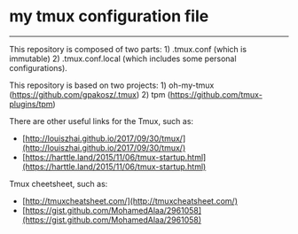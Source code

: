 # my tmux configuration file

---

This repository is composed of two parts: 1) .tmux.conf (which is immutable) 2) .tmux.conf.local (which includes some personal configurations).

This repository is based on two projects: 1) oh-my-tmux (https://github.com/gpakosz/.tmux) 2) tpm (https://github.com/tmux-plugins/tpm)

There are other useful links for the Tmux, such as: 

- [http://louiszhai.github.io/2017/09/30/tmux/](http://louiszhai.github.io/2017/09/30/tmux/)
- [https://harttle.land/2015/11/06/tmux-startup.html](https://harttle.land/2015/11/06/tmux-startup.html)

Tmux cheetsheet, such as:

- [http://tmuxcheatsheet.com/](http://tmuxcheatsheet.com/)
- [https://gist.github.com/MohamedAlaa/2961058](https://gist.github.com/MohamedAlaa/2961058)

